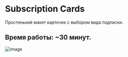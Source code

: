 # Subscription Cards
Простенький макет карточек с выбором вида подписки.
<h2>Время работы: ~30 минут.</h2>

![image](https://user-images.githubusercontent.com/69724975/215587574-bc46055e-678f-4435-b39d-3746c6ca9226.png)
